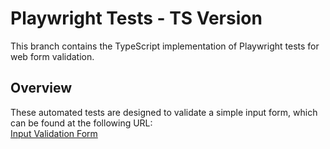 # Playwright Tests - TS Version

This branch contains the TypeScript implementation of Playwright tests for web form validation.

## Overview

These automated tests are designed to validate a simple input form, which can be found at the following URL:  
[Input Validation Form](https://testpages.eviltester.com/styled/validation/input-validation.html)
